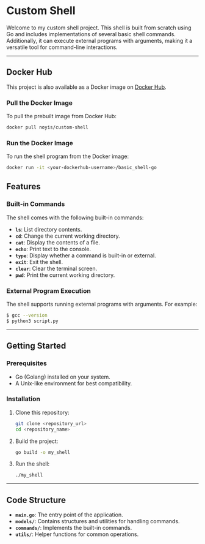 # Custom Shell

Welcome to my custom shell project. This shell is built from scratch using Go and includes implementations of several basic shell commands. Additionally, it can execute external programs with arguments, making it a versatile tool for command-line interactions.

---
## Docker Hub

This project is also available as a Docker image on [Docker Hub](https://hub.docker.com/r/noyis/custom-shell).

### Pull the Docker Image
To pull the prebuilt image from Docker Hub:
```bash
docker pull noyis/custom-shell
```
### Run the Docker Image
To run the shell program from the Docker image:
```bash
docker run -it <your-dockerhub-username>/basic_shell-go
```

## Features

### Built-in Commands

The shell comes with the following built-in commands:

- **`ls`**: List directory contents.
- **`cd`**: Change the current working directory.
- **`cat`**: Display the contents of a file.
- **`echo`**: Print text to the console.
- **`type`**: Display whether a command is built-in or external.
- **`exit`**: Exit the shell.
- **`clear`**: Clear the terminal screen.
- **`pwd`**: Print the current working directory.

### External Program Execution

The shell supports running external programs with arguments. For example:

```bash
$ gcc --version
$ python3 script.py
```

---

## Getting Started

### Prerequisites

- Go (Golang) installed on your system.
- A Unix-like environment for best compatibility.

### Installation

1. Clone this repository:
   ```bash
   git clone <repository_url>
   cd <repository_name>
   ```
2. Build the project:
   ```bash
   go build -o my_shell
   ```
3. Run the shell:
   ```bash
   ./my_shell
   ```

---

## Code Structure

- **`main.go`**: The entry point of the application.
- **`models/`**: Contains structures and utilities for handling commands.
- **`commands/`**: Implements the built-in commands.
- **`utils/`**: Helper functions for common operations.

